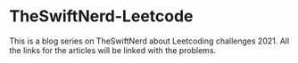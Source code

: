 # TheSwiftNerd-Leetcode

This is a blog series on TheSwiftNerd about Leetcoding challenges 2021.
All the links for the articles will be linked with the problems.

